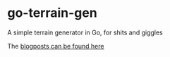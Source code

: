 # go-terrain-gen

A simple terrain generator in Go, for shits and giggles

The [blogposts can be found here](https://janithl.github.io/2019/09/go-terrain-gen-part-1/)
